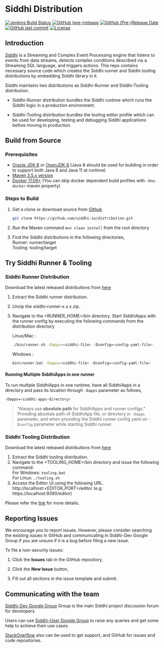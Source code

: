 <!--
  ~  Copyright (c) 2019, WSO2 Inc. (http://wso2.com) All Rights Reserved.
  ~
  ~  WSO2 Inc. licenses this file to you under the Apache License,
  ~  Version 2.0 (the "License"); you may not use this file except
  ~  in compliance with the License.
  ~  You may obtain a copy of the License at
  ~
  ~    http://www.apache.org/licenses/LICENSE-2.0
  ~
  ~  Unless required by applicable law or agreed to in writing,
  ~  software distributed under the License is distributed on an
  ~  "AS IS" BASIS, WITHOUT WARRANTIES OR CONDITIONS OF ANY
  ~  KIND, either express or implied.  See the License for the
  ~  specific language governing permissions and limitations
  ~  under the License.
  -->

Siddhi Distribution
======================

  [![Jenkins Build Status](https://wso2.org/jenkins/view/extensions/job/siddhi/job/distribution/badge/icon)](https://wso2.org/jenkins/view/extensions/job/siddhi/job/distribution)
  [![GitHub (pre-)release](https://img.shields.io/github/release-pre/siddhi-io/distribution.svg)](https://github.com/siddhi-io/distribution/releases)
  [![GitHub (Pre-)Release Date](https://img.shields.io/github/release-date-pre/siddhi-io/distribution.svg)](https://github.com/siddhi-io/distribution/releases)
  [![GitHub last commit](https://img.shields.io/github/last-commit/siddhi-io/distribution.svg)](https://github.com/siddhi-io/distribution/commits/master)
  [![License](https://img.shields.io/badge/License-Apache%202.0-blue.svg)](https://opensource.org/licenses/Apache-2.0)

## Introduction ##

[Siddhi](https://siddhi-io.github.io/siddhi/) is a Streaming and Complex Event Processing engine that listens to events from data streams, detects complex conditions described via a Streaming SQL language, and triggers actions.
This repo contains necessary source code which creates the Siddhi runner and Siddhi tooling distributions by embedding Siddhi library in it.

Siddhi maintains two distributions as Siddhi-Runner and Siddhi-Tooling distribution.
* Siddhi-Runner distribution bundles the Siddhi runtime which runs the Siddhi logic in a production environment.

* Siddhi-Tooling distribution bundles the tooling editor profile which can be used for developing, testing and debugging Siddhi applications before moving to production.

## Build from Source ##

### Prerequisites
* [Oracle JDK 8](http://www.oracle.com/technetwork/java/javase/downloads/jdk8-downloads-2133151.html) or [OpenJDK 8](http://openjdk.java.net/install/) (Java 8 should be used for building in order to support both Java 8 and Java 11 at runtime)
* [Maven 3.5.x version](https://maven.apache.org/install.html)
* [Docker 17.09+](https://docs.docker.com/install/) (You can skip docker dependent build profiles with `-Dno-docker` maven property)

### Steps to Build ###
1. Get a clone or download source from [Github](https://github.com/siddhi-io/distribution.git)

    ```bash
    git clone https://github.com/siddhi-io/distribution.git
    ```

1. Run the Maven command ``mvn clean install`` from the root directory

2. Find the Siddhi distributions in the following directories,<br />
    Runner:     runner/target<br />
    Tooling:    tooling/target<br />

## Try Siddhi Runner & Tooling ##

### Siddhi Runner Distribution ###
Download the latest released distributions from [here](https://github.com/siddhi-io/distribution/releases)

1. Extract the Siddhi runner distribution.
2. Unzip the siddhi-runner-x.x.x.zip.
3. Navigate to the <RUNNER_HOME>/bin directory. Start SiddhiApps with the runner config by executing the following commands from the distribution directory
     
     Linux/Mac : 
     ```bash 
     ./bin/runner.sh -Dapps=<siddhi-file> -Dconfig=<config-yaml-file>
     ```
     
     Windows : 
     ```bash
     bin\runner.bat -Dapps=<siddhi-file> -Dconfig=<config-yaml-file>
     ```
   
#### Running Multiple SiddhiApps in one runner ####
To run multiple SiddhiApps in one runtime, have all SiddhiApps in a directory and pass its location through `-Dapps` parameter as follows,<br/>

```bash
-Dapps=<siddhi-apps-directory>
```
   
>"Always use **absolute path** for SiddhiApps and runner configs."
       Providing absolute path of SiddhiApp file, or directory in `-Dapps` parameter, and when providing the Siddhi runner config yaml on `-Dconfig` parameter while starting Siddhi runner.


### Siddhi Tooling Distribution ###
Download the latest released distributions from [here](https://github.com/siddhi-io/distribution/releases)

1. Extract the Siddhi tooling distribution.
2. Navigate to the <TOOLING_HOME>/bin directory and issue the following command:<br/>
   For Windows: ```tooling.bat``` <br/>
   For Linux: ```./tooling.sh``` <br/>
3. Access the Editor UI using the following URL.<br/>
   http://localhost:<EDITOR_PORT>/editor   (e.g: https://localhost:9390/editor)
   

Please refer the [link](https://siddhi.io/en/v5.1/docs/siddhi-as-a-local-microservice/) for more details.

## Reporting Issues ##

We encourage you to report issues. However, please consider searching the existing issues in GitHub and communicating in Siddhi-Dev Google Group if you are unsure if it is a bug before filing a new issue.

To file a non-security issues:

1. Click the **Issues** tab in the GitHub repository,

2. Click the **New Issue** button,

3. Fill out all sections in the issue template and submit.

## Communicating with the team

[Siddhi-Dev Google Group](https://groups.google.com/forum/#!forum/siddhi-dev) Group is the main Siddhi project discussion forum for developers.

Users can use [Siddhi-User Google Group](https://groups.google.com/forum/#!forum/siddhi-user) to raise any queries and get some help to achieve their use cases.

[StackOverflow](https://stackoverflow.com/questions/tagged/siddhi) also can be used to get support, and GitHub for issues and code repositories.

